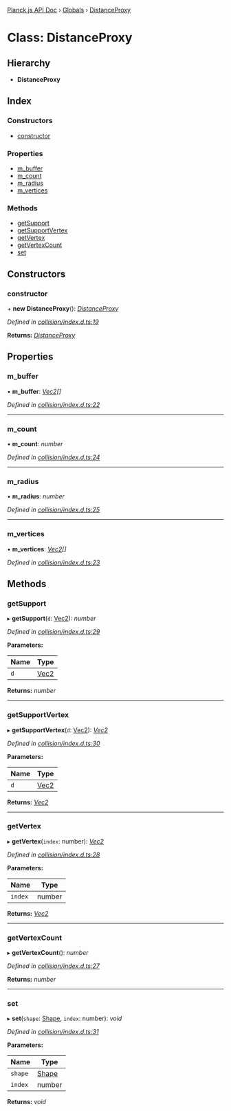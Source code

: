 [Planck.js API Doc](../README.md) › [Globals](../globals.md) › [DistanceProxy](distanceproxy.md)

# Class: DistanceProxy

## Hierarchy

* **DistanceProxy**

## Index

### Constructors

* [constructor](distanceproxy.md#constructor)

### Properties

* [m_buffer](distanceproxy.md#m_buffer)
* [m_count](distanceproxy.md#m_count)
* [m_radius](distanceproxy.md#m_radius)
* [m_vertices](distanceproxy.md#m_vertices)

### Methods

* [getSupport](distanceproxy.md#getsupport)
* [getSupportVertex](distanceproxy.md#getsupportvertex)
* [getVertex](distanceproxy.md#getvertex)
* [getVertexCount](distanceproxy.md#getvertexcount)
* [set](distanceproxy.md#set)

## Constructors

###  constructor

\+ **new DistanceProxy**(): *[DistanceProxy](distanceproxy.md)*

*Defined in [collision/index.d.ts:19](https://github.com/shakiba/planck.js/blob/b7f66f1/lib/collision/index.d.ts#L19)*

**Returns:** *[DistanceProxy](distanceproxy.md)*

## Properties

###  m_buffer

• **m_buffer**: *[Vec2](vec2.md)[]*

*Defined in [collision/index.d.ts:22](https://github.com/shakiba/planck.js/blob/b7f66f1/lib/collision/index.d.ts#L22)*

___

###  m_count

• **m_count**: *number*

*Defined in [collision/index.d.ts:24](https://github.com/shakiba/planck.js/blob/b7f66f1/lib/collision/index.d.ts#L24)*

___

###  m_radius

• **m_radius**: *number*

*Defined in [collision/index.d.ts:25](https://github.com/shakiba/planck.js/blob/b7f66f1/lib/collision/index.d.ts#L25)*

___

###  m_vertices

• **m_vertices**: *[Vec2](vec2.md)[]*

*Defined in [collision/index.d.ts:23](https://github.com/shakiba/planck.js/blob/b7f66f1/lib/collision/index.d.ts#L23)*

## Methods

###  getSupport

▸ **getSupport**(`d`: [Vec2](vec2.md)): *number*

*Defined in [collision/index.d.ts:29](https://github.com/shakiba/planck.js/blob/b7f66f1/lib/collision/index.d.ts#L29)*

**Parameters:**

Name | Type |
------ | ------ |
`d` | [Vec2](vec2.md) |

**Returns:** *number*

___

###  getSupportVertex

▸ **getSupportVertex**(`d`: [Vec2](vec2.md)): *[Vec2](vec2.md)*

*Defined in [collision/index.d.ts:30](https://github.com/shakiba/planck.js/blob/b7f66f1/lib/collision/index.d.ts#L30)*

**Parameters:**

Name | Type |
------ | ------ |
`d` | [Vec2](vec2.md) |

**Returns:** *[Vec2](vec2.md)*

___

###  getVertex

▸ **getVertex**(`index`: number): *[Vec2](vec2.md)*

*Defined in [collision/index.d.ts:28](https://github.com/shakiba/planck.js/blob/b7f66f1/lib/collision/index.d.ts#L28)*

**Parameters:**

Name | Type |
------ | ------ |
`index` | number |

**Returns:** *[Vec2](vec2.md)*

___

###  getVertexCount

▸ **getVertexCount**(): *number*

*Defined in [collision/index.d.ts:27](https://github.com/shakiba/planck.js/blob/b7f66f1/lib/collision/index.d.ts#L27)*

**Returns:** *number*

___

###  set

▸ **set**(`shape`: [Shape](shape.md), `index`: number): *void*

*Defined in [collision/index.d.ts:31](https://github.com/shakiba/planck.js/blob/b7f66f1/lib/collision/index.d.ts#L31)*

**Parameters:**

Name | Type |
------ | ------ |
`shape` | [Shape](shape.md) |
`index` | number |

**Returns:** *void*
